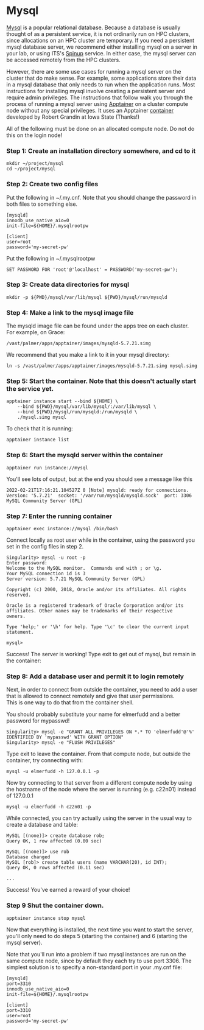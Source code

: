 # Mysql

[Mysql](https://www.mysql.com) is a popular relational database.  Because a database is usually thought of as a persistent service, it is not ordinarily run on HPC clusters, since
allocations on an HPC cluster are temporary.  If you need a persistent mysql database server, we recommend either installing mysql on a server in your
lab, or using ITS's [Spinup](https://spinup.internal.yale.edu) service.  In either case, the mysql server can be accessed remotely from the HPC clusters.

However, there are some use cases for running a mysql server on the cluster that do make sense.  For example, some applications store their data in a 
mysql database that only needs to run when the application runs.  Most instructions for installing mysql involve creating a persistent server and 
require admin privileges.  The instructions that follow walk you through the process of running a mysql server using [Apptainer](/clusters-at-yale/guides/containers) on a cluster compute node 
without any special privileges.  It uses an Apptainer [container](https://www.hpc.iastate.edu/guides/containers/mysql-server) 
developed by Robert Grandin at Iowa State (Thanks!) 

All of the following must be done on an allocated compute node.  Do not do this on the login node!

### Step 1: Create an installation directory somewhere, and cd to it

```
mkdir ~/project/mysql
cd ~/project/mysql
```

### Step 2: Create two config files

Put the following in ~/.my.cnf.  Note that you should change the password in both files
to something else.

```
[mysqld]
innodb_use_native_aio=0
init-file=${HOME}/.mysqlrootpw

[client]
user=root
password='my-secret-pw'
```

Put the following in ~/.mysqlrootpw
```
SET PASSWORD FOR 'root'@'localhost' = PASSWORD('my-secret-pw');
```

### Step 3: Create data directories for mysql
```
mkdir -p ${PWD}/mysql/var/lib/mysql ${PWD}/mysql/run/mysqld
```

### Step 4: Make a link to the mysql image file

The mysqld image file can be found under the apps tree on each cluster.
For example, on Grace:

```
/vast/palmer/apps/apptainer/images/mysqld-5.7.21.simg
```

We recommend that you make a link to it in your mysql directory:

```
ln -s /vast/palmer/apps/apptainer/images/mysqld-5.7.21.simg mysql.simg
```


### Step 5: Start the container.  Note that this doesn't actually start the service yet.

```
apptainer instance start --bind ${HOME} \
    --bind ${PWD}/mysql/var/lib/mysql/:/var/lib/mysql \
    --bind ${PWD}/mysql/run/mysqld:/run/mysqld \
    ./mysql.simg mysql
```

To check that it is running:

```
apptainer instance list
```

### Step 6: Start the mysqld server within the container

```
apptainer run instance://mysql
```

You'll see lots of output, but at the end you should see a message like this
```
2022-02-21T17:16:21.104527Z 0 [Note] mysqld: ready for connections.
Version: '5.7.21'  socket: '/var/run/mysqld/mysqld.sock'  port: 3306  MySQL Community Server (GPL)
```

### Step 7: Enter the running container
```
apptainer exec instance://mysql /bin/bash
```

Connect locally as root user while in the container, using the password you set in the config files in step 2.
```
Singularity> mysql -u root -p
Enter password:
Welcome to the MySQL monitor.  Commands end with ; or \g.
Your MySQL connection id is 3
Server version: 5.7.21 MySQL Community Server (GPL)

Copyright (c) 2000, 2018, Oracle and/or its affiliates. All rights reserved.

Oracle is a registered trademark of Oracle Corporation and/or its
affiliates. Other names may be trademarks of their respective
owners.

Type 'help;' or '\h' for help. Type '\c' to clear the current input statement.

mysql>
```

Success!  The server is working!  Type exit to get out of mysql, but remain in the container:

### Step 8: Add a database user and permit it to login remotely
Next, in order to connect from outside the container, you need to add a user that is allowed to connect remotely and give that user permissions.   
This is one way to do that from the container shell. 

You should probably substitute your name for elmerfudd and a better password for mypasswd!

```
Singularity> mysql -e "GRANT ALL PRIVILEGES ON *.* TO 'elmerfudd'@'%' IDENTIFIED BY 'mypasswd' WITH GRANT OPTION"
Singularity> mysql -e "FLUSH PRIVILEGES"
```

Type exit to leave the container.  From that compute node, but outside the container, try connecting with:
```
mysql -u elmerfudd -h 127.0.0.1 -p
```

Now try connecting to that server from a different compute node by using the hostname of the node where the server is running (e.g. c22n01) instead of 127.0.0.1
```
mysql -u elmerfudd -h c22n01 -p
```

While connected, you can try actually using the server in the usual way to create a database and table:
```
MySQL [(none)]> create database rob;
Query OK, 1 row affected (0.00 sec)

MySQL [(none)]> use rob
Database changed
MySQL [rob]> create table users (name VARCHAR(20), id INT);
Query OK, 0 rows affected (0.11 sec)

...
```

Success!  You've earned a reward of your choice!

### Step 9 Shut the container down.

```
apptainer instance stop mysql
```

Now that everything is installed, the next time you want to start the server, you'll only need to do steps 5 (starting the container)
and 6 (starting the mysql server).

Note that you'll run into a problem if two mysql instances are run on the same compute node, since by default they each
try to use port 3306.  The simplest solution is to specify a non-standard port in your .my.cnf file:

```
[mysqld]
port=3310
innodb_use_native_aio=0
init-file=${HOME}/.mysqlrootpw

[client]
port=3310
user=root
password='my-secret-pw'
```



